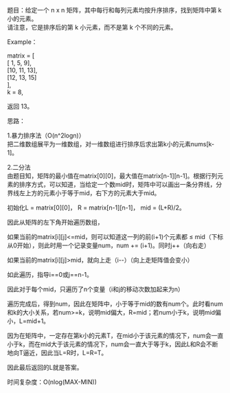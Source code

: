 题目：给定一个 n x n 矩阵，其中每行和每列元素均按升序排序，找到矩阵中第 k 小的元素。   
请注意，它是排序后的第 k 小元素，而不是第 k 个不同的元素。   

Example：   

matrix = [   
   [ 1,  5,  9],   
   [10, 11, 13],   
   [12, 13, 15]   
],   
k = 8,   
   
返回 13。   


思路：   

1.暴力排序法（O(n^2logn)）   
把二维数组展平为一维数组，对一维数组进行排序后求出第k小的元素nums[k-1]。   

2.二分法   
由题目知，矩阵的最小值在matrix[0][0]，最大值在matrix[n-1][n-1]。根据行列元素的排序方式，可以知道，当给定一个数mid时，矩阵中可以画出一条分界线，分界线左上方的元素小于等于mid，右下方的元素大于mid。   

初始化L = matrix[0][0]， R = matrix[n-1][n-1]， mid = (L+R)/2。

因此从矩阵的左下角开始遍历数组，   

如果当前的matrix[i][j]<=mid，则可以知道这一列的前(i+1)个元素都 ≤ mid（下标从0开始），则此时用一个记录变量num，num += (i+1)。同时j++（向右走）   

如果当前的matrix[i][j]>mid，就向上走（i--）（向上走矩阵值会变小）   

如此遍历，指导i==0或j==n-1。

因此对于每个mid，只遍历了n个变量（i和j的移动次数加起来为n）

遍历完成后，得到num，因此在矩阵中，小于等于mid的数有num个。此时看num和k的大小关系，若num>=k，说明mid偏大，R=mid；若num小于k，说明mid偏小，L=mid+1。

因为在矩阵中，一定存在第k小的元素T，在mid小于该元素的情况下，num会一直小于k，而在mid大于该元素的情况下，num会一直大于等于k，因此L和R会不断地向T逼近，因此当L=R时，L=R=T。   

因此最后返回的L就是答案。   

时间复杂度：O(nlog(MAX-MIN))